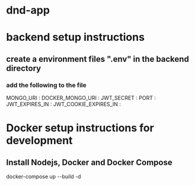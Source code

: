 # dnd-app

# backend setup instructions
## create a environment files ".env" in the backend directory
### add the following to the file
MONGO_URI : <your mongo uri>
DOCKER_MONGO_URI : <your docker mongo uri>
JWT_SECRET : <your jwt secret>
PORT : <your port>
JWT_EXPIRES_IN : <your jwt expires in>
JWT_COOKIE_EXPIRES_IN : <your jwt cookie expires in>

# Docker setup instructions for development

## Install Nodejs, Docker and Docker Compose
docker-compose up --build -d